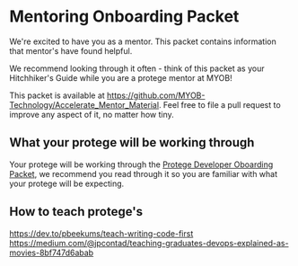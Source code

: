 # Mentoring Onboarding Packet

We're excited to have you as a mentor. This packet contains information that mentor's have found helpful.

We recommend looking through it often - think of this packet as your Hitchhiker's Guide while you are a protege mentor at MYOB! 

This packet is available at https://github.com/MYOB-Technology/Accelerate_Mentor_Material. Feel free to file a pull request to improve any aspect of it, no matter how tiny.

## What your protege will be working through

Your protege will be working through the [Protege Developer Oboarding Packet](https://github.com/MYOB-Technology/Protege_Developer/blob/master/protege-onboarding-packet.md), we recommend you read through it so you are familiar with what your protege will be expecting.

## How to teach protege's

https://dev.to/pbeekums/teach-writing-code-first  
https://medium.com/@jpcontad/teaching-graduates-devops-explained-as-movies-8bf747d6abab   
